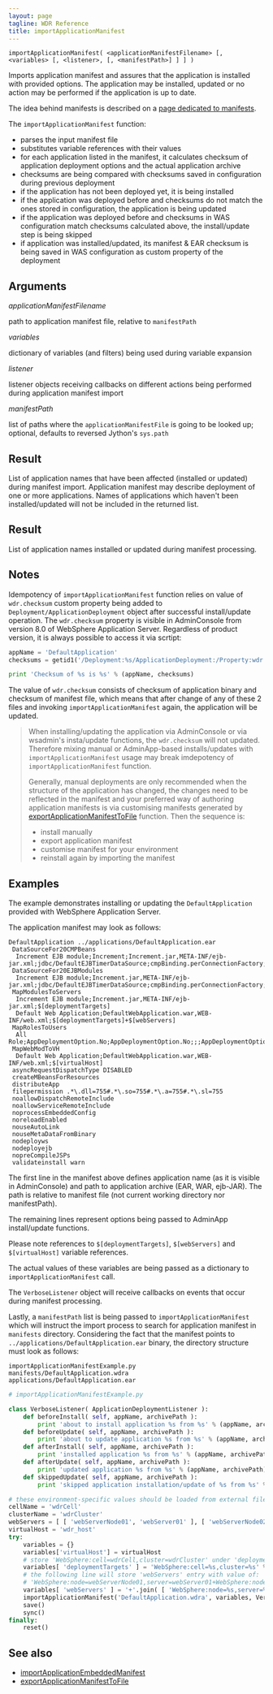 ```yaml
---
layout: page
tagline: WDR Reference
title: importApplicationManifest
---
```


    importApplicationManifest( <applicationManifestFilename> [, <variables> [, <listener>, [, <manifestPath>] ] ] )

Imports application manifest and assures that the application is installed with provided options. The application may be installed, updated or no action may be performed if the application is up to date.

The idea behind manifests is described on a [page dedicated to manifests](../manifests.html).

The ``importApplicationManifest`` function:

* parses the input manifest file
* substitutes variable references with their values
* for each application listed in the manifest, it calculates checksum of application deployment options and the actual application archive
* checksums are being compared with checksums saved in configuration during previous deployment
* if the application has not been deployed yet, it is being installed
* if the application was deployed before and checksums do not match the ones stored in configuration, the application is being updated
* if the application was deployed before and checksums in WAS configuration match checksums calculated above, the install/update step is being skipped
* if application was installed/updated, its manifest & EAR checksum is being saved in WAS configuration as custom property of the deployment

## Arguments

_applicationManifestFilename_

path to application manifest file, relative to `manifestPath`

_variables_

dictionary of variables (and filters) being used during variable expansion

_listener_

listener objects receiving callbacks on different actions being performed during application manifest import

_manifestPath_

list of paths where the `applicationManifestFile` is going to be looked up; optional, defaults to reversed Jython's `sys.path`

## Result

List of application names that have been affected (installed or updated) during manifest import. Application manifest may describe deployment of one or more applications. Names of applications which haven't been installed/updated will not be included in the returned list.

## Result

List of application names installed or updated during manifest processing.

## Notes

Idempotency of ``importApplicationManifest`` function relies on value of `wdr.checksum` custom property being added to `Deployment/ApplicationDeployment` object after successful install/update operation. The `wdr.checksum` property is visible in AdminConsole from version 8.0 of WebSphere Application Server. Regardless of product version, it is always possible to access it via scrtipt:

```python
appName = 'DefaultApplication'
checksums = getid1('/Deployment:%s/ApplicationDeployment:/Property:wdr.checksum/' % appName).value

print 'Checksum of %s is %s' % (appName, checksums)
```

The value of `wdr.checksum` consists of checksum of application binary and checksum of manifest file, which means that after change of any of these 2 files and invoking `importApplicationManifest` again, the application will be updated.

> When installing/updating the application via AdminConsole or via wsadmin's insta/update functions, the ``wdr.checksum`` will not updated. Therefore mixing manual or AdminApp-based installs/updates with `importApplicationManifest` usage may break imdepotency of `importApplicationManifest` function.
>
> Generally, manual deployments are only recommended when the structure of the application has changed, the changes need to be reflected in the manifest and your preferred way of authoring application manifests is via customising manifests generated by [exportApplicationManifestToFile](wdr.tools.exportApplicationManifestToFile.html) function. Then the sequence is:
>
> * install manually
> * export application manifest
> * customise manifest for your environment
> * reinstall again by importing the manifest

## Examples

The example demonstrates installing or updating the ``DefaultApplication`` provided with WebSphere Application Server.

The application manifest may look as follows:

```
DefaultApplication ../applications/DefaultApplication.ear
 DataSourceFor20CMPBeans
  Increment EJB module;Increment;Increment.jar,META-INF/ejb-jar.xml;jdbc/DefaultEJBTimerDataSource;cmpBinding.perConnectionFactory;;
 DataSourceFor20EJBModules
  Increment EJB module;Increment.jar,META-INF/ejb-jar.xml;jdbc/DefaultEJBTimerDataSource;cmpBinding.perConnectionFactory;;;
 MapModulesToServers
  Increment EJB module;Increment.jar,META-INF/ejb-jar.xml;$[deploymentTargets]
  Default Web Application;DefaultWebApplication.war,WEB-INF/web.xml;$[deploymentTargets]+$[webServers]
 MapRolesToUsers
  All Role;AppDeploymentOption.No;AppDeploymentOption.No;;;AppDeploymentOption.Yes;;
 MapWebModToVH
  Default Web Application;DefaultWebApplication.war,WEB-INF/web.xml;$[virtualHost]
 asyncRequestDispatchType DISABLED
 createMBeansForResources 
 distributeApp 
 filepermission .*\.dll=755#.*\.so=755#.*\.a=755#.*\.sl=755
 noallowDispatchRemoteInclude 
 noallowServiceRemoteInclude 
 noprocessEmbeddedConfig 
 noreloadEnabled 
 nouseAutoLink 
 nouseMetaDataFromBinary 
 nodeployws 
 nodeployejb 
 nopreCompileJSPs 
 validateinstall warn
```

The first line in the manifest above defines application name (as it is visible in AdminConsole) and path to application archive (EAR, WAR, ejb-JAR). The path is relative to manifest file (not current working directory nor manifestPath).

The remaining lines represent options being passed to AdminApp install/update functions.

Please note references to ``$[deploymentTargets]``, ``$[webServers]`` and ``$[virtualHost]`` variable references.

The actual values of these variables are being passed as a dictionary to ``importApplicationManifest`` call.

The `VerboseListener` object will receive callbacks on events that occur during manifest processing.

Lastly, a `manifestPath` list is being passed to `importApplicationManifest` which will instruct the import process to search for application manifest in `manifests` directory. Considering the fact that the manifest points to `../applications/DefaultApplication.ear` binary, the directory structure must look as follows:

```
importApplicationManifestExample.py
manifests/DefaultApplication.wdra
applications/DefaultApplication.ear
```

```python
# importApplicationManifestExample.py

class VerboseListener( ApplicationDeploymentListener ):
    def beforeInstall( self, appName, archivePath ):
        print 'about to install application %s from %s' % (appName, archivePath)
    def beforeUpdate( self, appName, archivePath ):
        print 'about to update application %s from %s' % (appName, archivePath)
    def afterInstall( self, appName, archivePath ):
        print 'installed application %s from %s' % (appName, archivePath)
    def afterUpdate( self, appName, archivePath ):
        print 'updated application %s from %s' % (appName, archivePath)
    def skippedUpdate( self, appName, archivePath ):
        print 'skipped application installation/update of %s from %s' % (appName, archivePath)

# these environment-specific values should be loaded from external file/script:
cellName = 'wdrCell'
clusterName = 'wdrCluster'
webServers = [ [ 'webServerNode01', 'webServer01' ], [ 'webServerNode02', 'webServer02' ] ]
virtualHost = 'wdr_host'
try:
    variables = {}
    variables['virtualHost'] = virtualHost
    # store 'WebSphere:cell=wdrCell,cluster=wdrCluster' under 'deploymentTargets' key
    variables[ 'deploymentTargets' ] = 'WebSphere:cell=%s,cluster=%s' % ( cellName, clusterName )
    # the following line will store 'webServers' entry with value of:
    # 'WebSphere:node=webServerNode01,server=webServer01+WebSphere:node=webServerNode02,server=webServer02'
    variables[ 'webServers' ] = '+'.join( [ 'WebSphere:node=%s,server=%s' % tuple(ws) for ws in webServers ] )
    importApplicationManifest('DefaultApplication.wdra', variables, VerboseListener(), ['manifests'])
    save()
    sync()
finally:
    reset()
```

## See also

* [importApplicationEmbeddedManifest](wdr.manifest.importApplicationEmbeddedManifest.html)
* [exportApplicationManifestToFile](wdr.tools.exportApplicationManifestToFile.html)
